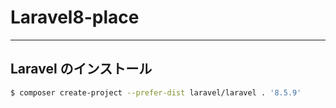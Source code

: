 # Laravel8-place

---

## Laravel のインストール

```sh
$ composer create-project --prefer-dist laravel/laravel . '8.5.9'
```
